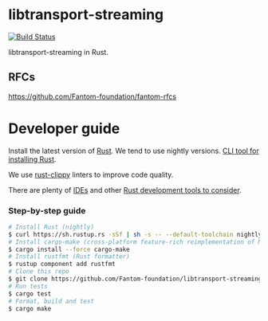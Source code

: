 libtransport-streaming
===========
[![Build Status](https://travis-ci.org/Fantom-foundation/libtransport-streaming.svg?branch=master)](https://travis-ci.org/Fantom-foundation/libtransport-streaming)

libtransport-streaming in Rust.

## RFCs

https://github.com/Fantom-foundation/fantom-rfcs

# Developer guide

Install the latest version of [Rust](https://www.rust-lang.org). We tend to use nightly versions. [CLI tool for installing Rust](https://rustup.rs).

We use [rust-clippy](https://github.com/rust-lang-nursery/rust-clippy) linters to improve code quality.

There are plenty of [IDEs](https://areweideyet.com) and other [Rust development tools to consider](https://github.com/rust-unofficial/awesome-rust#development-tools).

### Step-by-step guide
```bash
# Install Rust (nightly)
$ curl https://sh.rustup.rs -sSf | sh -s -- --default-toolchain nightly
# Install cargo-make (cross-platform feature-rich reimplementation of Make)
$ cargo install --force cargo-make
# Install rustfmt (Rust formatter)
$ rustup component add rustfmt
# Clone this repo
$ git clone https://github.com/Fantom-foundation/libtransport-streaming && cd libtransport-streaming
# Run tests
$ cargo test
# Format, build and test
$ cargo make
```
